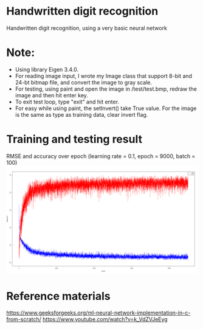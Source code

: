 # Handwritten digit recognition 
Handwritten digit recognition, using a very basic neural network

# Note:
- Using library Eigen 3.4.0.
- For reading image input, I wrote my Image class that support 8-bit and 24-bt bitmap file, and convert the image to gray scale.
- For testing, using paint and open the image in /test/test.bmp, redraw the image and then hit enter key.
- To exit test loop, type "exit" and hit enter.
- For easy while using paint, the setInvert() take True value. For the image is the same as type as training data, clear invert flag.
# Training and testing result
RMSE and accuracy over epoch (learning rate = 0.1, epoch = 9000, batch = 100)
![alt text](https://github.com/ThePhong1803/handwritten/blob/master/Rplotter/train_result.png)

# Reference materials
https://www.geeksforgeeks.org/ml-neural-network-implementation-in-c-from-scratch/
https://www.youtube.com/watch?v=k_VdZVJeEyg
